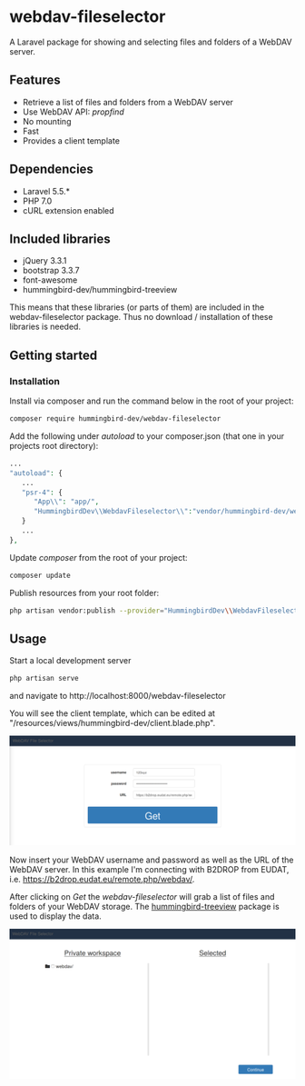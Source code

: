 # webdav-fileselector

A Laravel package for showing and selecting files and folders of a WebDAV server.

## Features

- Retrieve a list of files and folders from a WebDAV server
- Use WebDAV API: *propfind*
- No mounting
- Fast
- Provides a client template


## Dependencies

- Laravel 5.5.*
- PHP 7.0
- cURL extension enabled

## Included libraries

- jQuery 3.3.1
- bootstrap 3.3.7
- font-awesome
- hummingbird-dev/hummingbird-treeview

This means that these libraries (or parts of them) are included in the
webdav-fileselector package. Thus no download / installation of these libraries is needed.

## Getting started
### Installation

Install via composer and run the command below in the root of your project:

```bash
composer require hummingbird-dev/webdav-fileselector

```

Add the following under *autoload* to your composer.json (that one in your projects root directory):

``` php
...
"autoload": {
   ...
   "psr-4": {
      "App\\": "app/",
      "HummingbirdDev\\WebdavFileselector\\":"vendor/hummingbird-dev/webdav-fileselector/src/"
   }
   ...
},

```

Update *composer* from the root of your project:

```bash
composer update

```

Publish resources from your root folder:

```bash
php artisan vendor:publish --provider="HummingbirdDev\\WebdavFileselector\\WebdavFileselectorServiceProvider"

```


## Usage

Start a local development server

``` php
php artisan serve

```

and navigate to http://localhost:8000/webdav-fileselector

You will see the client template, which can be edited at "/resources/views/hummingbird-dev/client.blade.php".

![alt text](./webdav-fileselector_client.png "webdav-fileselector client")

Now insert your WebDAV username and password as well as the URL of the
WebDAV server. In this example I'm connecting with B2DROP from EUDAT, i.e. https://b2drop.eudat.eu/remote.php/webdav/.

After clicking on *Get* the *webdav-fileselector* will grab a list of
files and folders of your WebDAV storage. The [hummingbird-treeview](https://github.com/hummingbird-dev/hummingbird-treeview) package is used to display the data.

![alt text](./webdav-fileselector_client_1.png "webdav-fileselector client")

